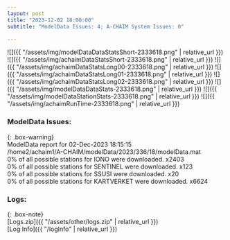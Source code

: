 ```yaml
---
layout: post
title: "2023-12-02 18:00:00"
subtitle: "ModelData Issues: 4; A-CHAIM System Issues: 0"

---
```


![]({{ "/assets/img/modelDataDataStatsShort-2333618.png" | relative_url }})
![]({{ "/assets/img/achaimDataStatsShort-2333618.png" | relative_url }})
![]({{ "/assets/img/achaimDataStatsLong00-2333618.png" | relative_url }})
![]({{ "/assets/img/achaimDataStatsLong01-2333618.png" | relative_url }})
![]({{ "/assets/img/achaimDataStatsLong02-2333618.png" | relative_url }})
![]({{ "/assets/img/modelDataDataStats-2333618.png" | relative_url }})
![]({{ "/assets/img/modelDataStationStats-2333618.png" | relative_url }})
![]({{ "/assets/img/achaimRunTime-2333618.png" | relative_url }})


### ModelData Issues:  
  
{: .box-warning}  
 ModelData report for 02-Dec-2023 18:15:15   
 /home2/achaim1/A-CHAIM/modelData/2023/336/18/modelData.mat   
 0% of all possible stations for IONO were downloaded. x2403   
 0% of all possible stations for SENTINEL were downloaded. x123   
 0% of all possible stations for SSUSI were downloaded. x20   
 0% of all possible stations for KARTVERKET were downloaded. x6624   
  


### Logs:  
  
{: .box-note}  
[Logs.zip]({{ "/assets/other/logs.zip" | relative_url }})  
[Log Info]({{ "/logInfo" | relative_url }})  
